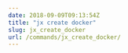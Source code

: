 ```yaml
---
date: 2018-09-09T09:13:54Z
title: "jx create docker"
slug: jx_create_docker
url: /commands/jx_create_docker/
---
```

